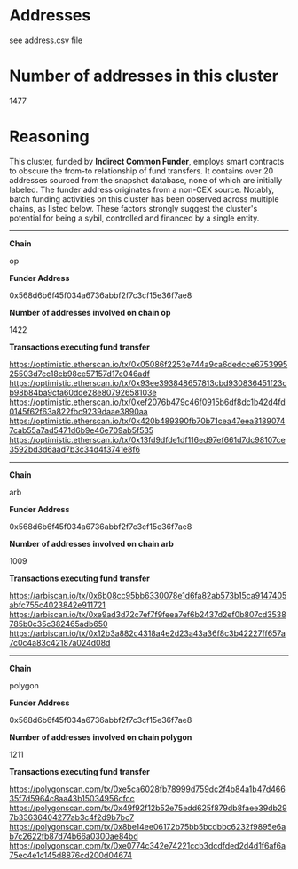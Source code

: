 # Addresses

see address.csv file

# Number of addresses in this cluster

1477

# Reasoning

This cluster, funded by **Indirect Common Funder**, employs smart contracts to obscure the from-to relationship of fund transfers. It contains over 20 addresses sourced from the snapshot database, none of which are initially labeled. The funder address originates from a non-CEX source. Notably, batch funding activities on this cluster has been observed across multiple chains, as listed below. These factors strongly suggest the cluster's potential for being a sybil, controlled and financed by a single entity.


---

**Chain**

op

**Funder Address**

0x568d6b6f45f034a6736abbf2f7c3cf15e36f7ae8

**Number of addresses involved on chain op**

1422

**Transactions executing fund transfer**

https://optimistic.etherscan.io/tx/0x05086f2253e744a9ca6dedcce675399525503d7cc18cb98ce57157d17c046adf
https://optimistic.etherscan.io/tx/0x93ee393848657813cbd930836451f23cb98b84ba9cfa60dde28e80792658103e
https://optimistic.etherscan.io/tx/0xef2076b479c46f0915b6df8dc1b42d4fd0145f62f63a822fbc9239daae3890aa
https://optimistic.etherscan.io/tx/0x420b489390fb70b71cea47eea31890747cab55a7ad5471d6b9e46e709ab5f535
https://optimistic.etherscan.io/tx/0x13fd9dfde1df116ed97ef661d7dc98107ce3592bd3d6aad7b3c34d4f3741e8f6


---

**Chain**

arb

**Funder Address**

0x568d6b6f45f034a6736abbf2f7c3cf15e36f7ae8

**Number of addresses involved on chain arb**

1009

**Transactions executing fund transfer**

https://arbiscan.io/tx/0x6b08cc95bb6330078e1d6fa82ab573b15ca9147405abfc755c4023842e911721
https://arbiscan.io/tx/0xe9ad3d72c7ef7f9feea7ef6b2437d2ef0b807cd3538785b0c35c382465adb650
https://arbiscan.io/tx/0x12b3a882c4318a4e2d23a43a36f8c3b42227ff657a7c0c4a83c42187a024d08d


---

**Chain**

polygon

**Funder Address**

0x568d6b6f45f034a6736abbf2f7c3cf15e36f7ae8

**Number of addresses involved on chain polygon**

1211

**Transactions executing fund transfer**

https://polygonscan.com/tx/0xe5ca6028fb78999d759dc2f4b84a1b47d46635f7d5964c8aa43b15034956cfcc
https://polygonscan.com/tx/0x49f92f12b52e75edd625f879db8faee39db297b33636404277ab3c4f2d9b7bc7
https://polygonscan.com/tx/0x8be14ee06172b75bb5bcdbbc6232f9895e6ab7c2622fb87d74b66a0300ae84bd
https://polygonscan.com/tx/0xe0774c342e74221ccb3dcdfded2d4d1f6af6a75ec4e1c145d8876cd200d04674

